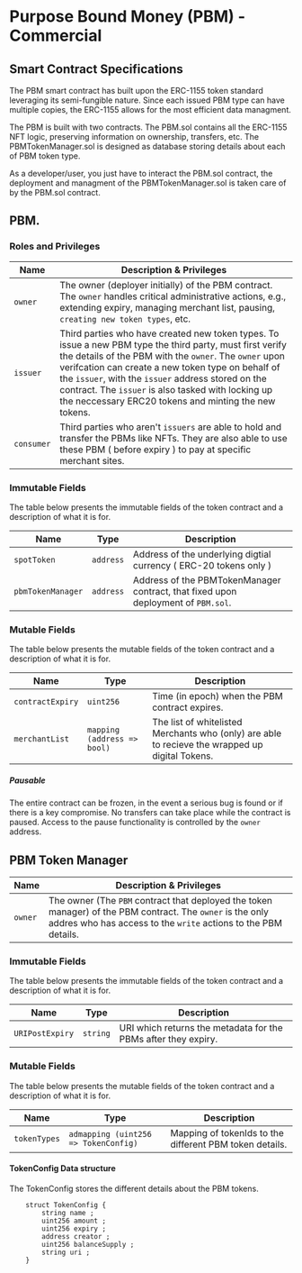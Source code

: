 # Purpose Bound Money (PBM) - Commercial


## Smart Contract Specifications
The PBM smart contract has built upon the ERC-1155 token standard leveraging its semi-fungible nature. Since each issued PBM type can have multiple copies, the ERC-1155 allows for the most efficient data managment. 

The PBM is built with two contracts. The PBM.sol contains all the ERC-1155 NFT logic, preserving information on ownership, transfers, etc. The PBMTokenManager.sol is designed as database storing details about each of PBM token type. 

As a developer/user, you just have to interact the PBM.sol contract, the deployment and managment of the PBMTokenManager.sol is taken care of by the PBM.sol contract. 

## PBM.

### Roles and Privileges

| Name | Description & Privileges |
|--|--|
|`owner`| The owner (deployer initially) of the PBM contract. The `owner` handles critical administrative actions, e.g., extending expiry, managing merchant list, pausing, `creating new token types`, etc.|
|`issuer`| Third parties who have created new token types. To issue a new PBM type the third party, must first verify the details of the PBM with the `owner`. The `owner` upon verifcation can create a new token type on behalf of the `issuer`, with the `issuer` address stored on the contract. The `issuer` is also tasked with locking up the neccessary ERC20 tokens and minting the new tokens.|
|`consumer`| Third parties who aren't `issuers` are able to hold and transfer the PBMs like NFTs. They are also able to use these PBM ( before expiry ) to pay at specific merchant sites.|

### Immutable Fields
The table below presents the immutable fields of the token contract and a description of what it is for.

| Name | Type | Description |
|--|--|--|
| `spotToken` | `address` | Address of the underlying digtial currency ( ERC-20 tokens only ) |
| `pbmTokenManager` | `address` | Address of the PBMTokenManager contract, that fixed upon deployment of `PBM.sol`.|

### Mutable Fields
The table below presents the mutable fields of the token contract and a description of what it is for.

| Name | Type | Description |
|--|--|--|
| `contractExpiry` | `uint256` | Time (in epoch) when the PBM contract expires. |
| `merchantList` | `mapping (address => bool)` | The list of whitelisted Merchants who (only) are able to recieve the wrapped up digital Tokens. |


##### Pausable

The entire contract can be frozen, in the event a serious bug is found or if there is a key compromise. No transfers can take place while the contract is paused. Access to the pause functionality is controlled by the `owner` address.

## PBM Token Manager

| Name | Description & Privileges |
|--|--|
|`owner`| The owner (The `PBM` contract that deployed the token manager) of the PBM contract. The `owner` is the only addres who has access to the `write` actions to the PBM details.|

### Immutable Fields
The table below presents the immutable fields of the token contract and a description of what it is for.

| Name | Type | Description |
|--|--|--|
| `URIPostExpiry` | `string` | URI which returns the metadata for the PBMs after they expiry. |

### Mutable Fields
The table below presents the mutable fields of the token contract and a description of what it is for.

| Name | Type | Description |
|--|--|--|
| `tokenTypes` | `admapping (uint256 => TokenConfig)` | Mapping of tokenIds to the different PBM token details.|

####  TokenConfig Data structure 
The TokenConfig stores the different details about the PBM tokens.
```
    struct TokenConfig {
        string name ; 
        uint256 amount ; 
        uint256 expiry ; 
        address creator ; 
        uint256 balanceSupply ; 
        string uri ; 
    }

```